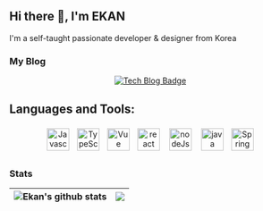 ## Hi there 👋, I'm EKAN

I'm a self-taught passionate developer & designer from Korea

### My Blog
<div align=center>

[![Tech Blog Badge](http://img.shields.io/badge/blog-black?style=flat-square&logo=Naver&link=https://blog.naver.com/ekankr2)](https://blog.naver.com/ekankr2)

</div>


##  Languages and Tools:
<p align="center">
<img src="https://cdn.worldvectorlogo.com/logos/logo-javascript.svg" alt="Javascript" height="40" style="vertical-align:top; margin:5px">
<img src="https://cdn.worldvectorlogo.com/logos/typescript.svg" alt="TypeScript" height="40" style="vertical-align:top; margin:5px"/>
<img src="https://cdn.worldvectorlogo.com/logos/vue-js-1.svg" alt="Vue" height="40" style="vertical-align:top; margin:5px"/>
<img src="https://cdn.worldvectorlogo.com/logos/react-2.svg" alt="react" height="40" style="vertical-align:top; margin:5px"/>
<img src="https://cdn.worldvectorlogo.com/logos/nodejs-1.svg" alt="nodeJs" height="40" style="vertical-align:top; margin:5px 8px 8px"/>
<img src="https://cdn.worldvectorlogo.com/logos/java.svg" alt="java" height="40" style="vertical-align:top; margin:5px"/>
<img src="https://cdn.worldvectorlogo.com/logos/spring-3.svg" alt="Spring" height="40" style="vertical-align:top; margin:5px"/>
</p>

### Stats

| <img align="center" src="https://github-readme-stats.vercel.app/api?username=ekankr2&show_icons=true&include_all_commits=true&theme=buefy&hide_border=true" alt="Ekan's github stats" /> | <img align="center" src="https://github-readme-stats.vercel.app/api/top-langs/?username=ekankr2&layout=compact&theme=buefy&hide=java&hide_border=true" /> |
| ------------- | ------------- |


